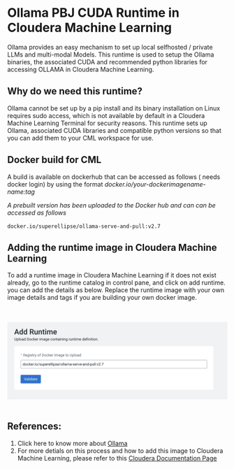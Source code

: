 # Ollama PBJ CUDA Runtime in Cloudera Machine Learning
Ollama provides an easy mechanism to set up local selfhosted / private LLMs and multi-modal Models. This runtime is used to setup the Ollama binaries, the associated CUDA and recommended python libraries for accessing OLLAMA in Cloudera Machine Learning. 

## Why do we need this runtime?
Ollama cannot be set up by a pip install and its binary installation on Linux requires sudo access, which is not available by default in a Cloudera Machine Learning Terminal for security reasons. 
This runtime sets up Ollama, associated CUDA libraries and compatible python versions so that you can add them to your CML workspace for use.



## Docker build for CML 
A  build is available on dockerhub that can be accessed as follows ( needs docker login) by using the format _docker.io/your-dockerimagename-name:tag_ 

*A prebuilt version has been uploaded to the Docker hub and can can be accessed as follows*
```
docker.io/superellipse/ollama-serve-and-pull:v2.7
```
## Adding the runtime image in Cloudera Machine Learning
To add a runtime image in Cloudera Machine Learning if it does not exist already, go to the runtime catalog in control pane, and click on add runtime. you can add the details as below. Replace the runtime image with your own image details and tags if you are building your own docker image.


 <br> <br>
![Adding Runtime](./picture/AddingRuntimeinCML.png)
<br><br>
## References: 
1. Click here to know more about [Ollama](https://www.ollama.com/)
2. For more detials on this process and how to add this image to Cloudera Machine Learning, please refer to this [Cloudera Documentation Page](https://docs.cloudera.com/machine-learning/cloud/runtimes/topics/ml-runtimes-overview.html)